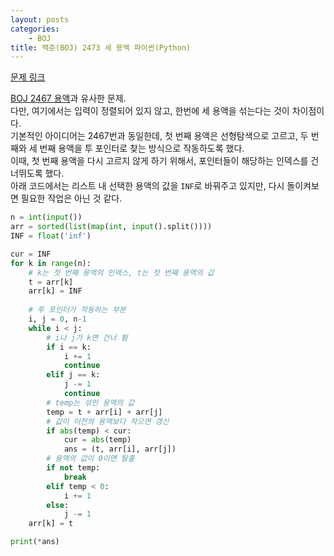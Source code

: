 ```yaml
---
layout: posts
categories:
    - BOJ
title: 백준(BOJ) 2473 세 용액 파이썬(Python)
---
```


[문제 링크](https://www.acmicpc.net/problem/2473)

[BOJ 2467 용액](https://su5468.github.io/boj/BOJ_2467/)과 유사한 문제.  
다만, 여기에서는 입력이 정렬되어 있지 않고, 한번에 세 용액을 섞는다는 것이 차이점이다.  
기본적인 아이디어는 2467번과 동일한데, 첫 번째 용액은 선형탐색으로 고르고, 
두 번째와 세 번째 용액을 투 포인터로 찾는 방식으로 작동하도록 했다.  
이때, 첫 번째 용액을 다시 고르지 않게 하기 위해서, 포인터들이 해당하는 인덱스를 건너뛰도록 했다.  
아래 코드에서는 리스트 내 선택한 용액의 값을 `INF`로 바꿔주고 있지만, 다시 돌이켜보면 필요한 작업은 아닌 것 같다.

```python
n = int(input())
arr = sorted(list(map(int, input().split())))
INF = float('inf')

cur = INF
for k in range(n):
    # k는 첫 번째 용액의 인덱스, t는 첫 번째 용액의 값
    t = arr[k]
    arr[k] = INF
    
    # 투 포인터가 작동하는 부분
    i, j = 0, n-1
    while i < j:
        # i나 j가 k면 건너 뜀
        if i == k:
            i += 1
            continue
        elif j == k:
            j -= 1
            continue
        # temp는 섞인 용액의 값
        temp = t + arr[i] + arr[j]
        # 값이 이전의 용액보다 작으면 갱신
        if abs(temp) < cur:
            cur = abs(temp)
            ans = (t, arr[i], arr[j])
        # 용액의 값이 0이면 탈출
        if not temp:
            break
        elif temp < 0:
            i += 1
        else:
            j -= 1
    arr[k] = t

print(*ans)
```
